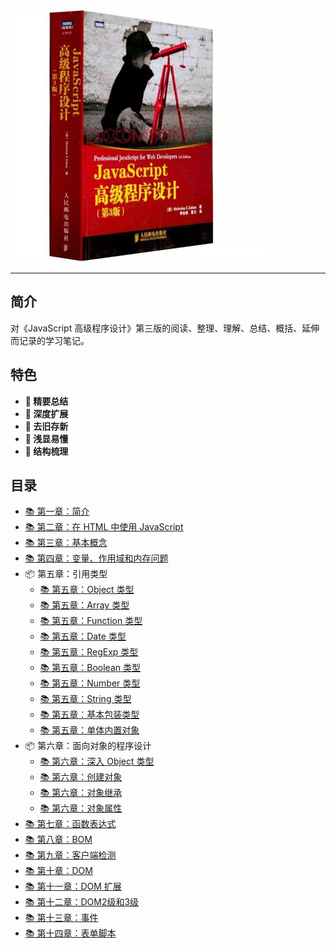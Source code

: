 !['# Professional-JavaScript-for-Web-Developers'](images/book.jpg)

---

## 简介

对《JavaScript 高级程序设计》第三版的阅读、整理、理解、总结、概括、延伸而记录的学习笔记。

## 特色

* **💎 精要总结**
* **🚀 深度扩展**
* **🎉 去旧存新**
* **🎯 浅显易懂**
* **🔎 结构梳理**

## 目录

* [📚 第一章：简介](./Chapter01%20-%20What%20Is%20JavaScript/简介.md)
* [📚 第二章：在 HTML 中使用 JavaScript](./Chapter02%20-%20JavaScript%20in%20HTML/在HTML中使用JavaScript.md)
* [📚 第三章：基本概念](./Chapter03%20-%20Language%20Basics/基本概念.md)
* [📚 第四章：变量、作用域和内存问题](./Chapter04%20-%20Variables%20Scope%20And%20Memory/变量、作用域和内存问题.md)
* 📦 第五章：引用类型
  + [📚 第五章：Object 类型](./Chapter05%20-%20Reference%20Types/Object%20类型.md)
  + [📚 第五章：Array 类型](./Chapter05%20-%20Reference%20Types/Array%20类型.md)
  + [📚 第五章：Function 类型](./Chapter05%20-%20Reference%20Types/Function%20类型.md)
  + [📚 第五章：Date 类型](./Chapter05%20-%20Reference%20Types/Date%20类型.md)
  + [📚 第五章：RegExp 类型](./Chapter05%20-%20Reference%20Types/RegExp%20类型.md)
  + [📚 第五章：Boolean 类型](./Chapter05%20-%20Reference%20Types/Boolean%20类型.md)
  + [📚 第五章：Number 类型](./Chapter05%20-%20Reference%20Types/Number%20类型.md)
  + [📚 第五章：String 类型](./Chapter05%20-%20Reference%20Types/String%20类型.md)
  + [📚 第五章：基本包装类型](./Chapter05%20-%20Reference%20Types/基本包装类型.md)
  + [📚 第五章：单体内置对象](./Chapter05%20-%20Reference%20Types/单体内置对象.md)
* 📦 第六章：面向对象的程序设计
  + [📚 第六章：深入 Object 类型](./Chapter06%20-%20Object-Oriented%20Programming/深入%20Object%20类型.md)
  + [📚 第六章：创建对象](./Chapter06%20-%20Object-Oriented%20Programming/创建对象.md)
  + [📚 第六章：对象继承](./Chapter06%20-%20Object-Oriented%20Programming/对象继承.md)
  + [📚 第六章：对象属性](./Chapter06%20-%20Object-Oriented%20Programming/对象属性.md)
* [📚 第七章：函数表达式](./Chapter07%20-%20Function%20Expressions/函数表达式.md)
* [📚 第八章：BOM](./Chapter08%20-%20The%20Browser%20Object%20Model/BOM.md)
* [📚 第九章：客户端检测](./Chapter09%20-%20Client%20Detection/客户端检测.md)
* [📚 第十章：DOM](./Chapter10%20-%20The%20Document%20Object%20Model/DOM.md)
* [📚 第十一章：DOM 扩展](./Chapter11%20-%20DOM%20Extensions/DOM%20扩展.md)
* [📚 第十二章：DOM2级和3级](./Chapter12%20-%20DOM%20Levels%202%20and%203/DOM2%20和%20DOM3.md)
* [📚 第十三章：事件](./Chapter13%20-%20Events/事件.md)
* [📚 第十四章：表单脚本](./Chapter14%20-%20Scripting%20Forms/表单脚本.md) 

